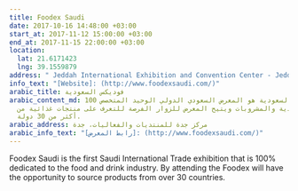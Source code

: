 ```yaml
---
title: Foodex Saudi
date: 2017-10-16 14:48:00 +03:00
start_at: 2017-11-12 15:00:00 +03:00
end_at: 2017-11-15 22:00:00 +03:00
location:
  lat: 21.6171423
  lng: 39.1559879
address: " Jeddah International Exhibition and Convention Center - Jeddah"
info_text: "[Website]: (http://www.foodexsaudi.com/)"
arabic_title: فوديكس السعودية
arabic_content_md: معرض فوديكس السعودية هو المعرض السعودي الدولي الوحيد المتخصص 100%
  في قطاع الأغذية والمشروبات ويتيح المعرض للزوار الفرصة للتعرف على منتجات غذائية من
  أكثر من 30 دولة.
arabic_address: مركز جدة للمنتديات والفعاليات، جدة
arabic_info_text: "[رابط المعرض]: (http://www.foodexsaudi.com/)"
---
```


Foodex Saudi is the first Saudi International Trade exhibition that is 100% dedicated to the food and drink industry. By attending the Foodex will have the opportunity to source products from over 30 countries.